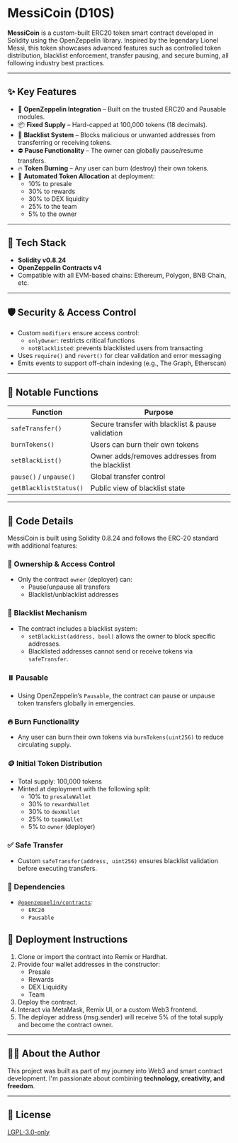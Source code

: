 # MessiCoin (D10S)

**MessiCoin** is a custom-built ERC20 token smart contract developed in Solidity using the OpenZeppelin library. Inspired by the legendary Lionel Messi, this token showcases advanced features such as controlled token distribution, blacklist enforcement, transfer pausing, and secure burning, all following industry best practices.

---

## ✨ Key Features

- 🔐 **OpenZeppelin Integration** – Built on the trusted ERC20 and Pausable modules.
- 📦 **Fixed Supply** – Hard-capped at 100,000 tokens (18 decimals).
- 🚫 **Blacklist System** – Blocks malicious or unwanted addresses from transferring or receiving tokens.
- ⛔ **Pause Functionality** – The owner can globally pause/resume transfers.
- 🔥 **Token Burning** – Any user can burn (destroy) their own tokens.
- 💼 **Automated Token Allocation** at deployment:
  - 10% to presale
  - 30% to rewards
  - 30% to DEX liquidity
  - 25% to the team
  - 5% to the owner

---

## 🧠 Tech Stack

- **Solidity v0.8.24**
- **OpenZeppelin Contracts v4**
- Compatible with all EVM-based chains: Ethereum, Polygon, BNB Chain, etc.

---

## 🛡 Security & Access Control

- Custom `modifiers` ensure access control:
  - `onlyOwner`: restricts critical functions
  - `notBlacklisted`: prevents blacklisted users from transacting
- Uses `require()` and `revert()` for clear validation and error messaging
- Emits events to support off-chain indexing (e.g., The Graph, Etherscan)

---

## 🧪 Notable Functions

| Function             | Purpose                                                |
|----------------------|--------------------------------------------------------|
| `safeTransfer()`     | Secure transfer with blacklist & pause validation      |
| `burnTokens()`       | Users can burn their own tokens                        |
| `setBlackList()`     | Owner adds/removes addresses from the blacklist        |
| `pause()` / `unpause()` | Global transfer control                           |
| `getBlacklistStatus()` | Public view of blacklist state                      |

---
## 🧾 Code Details

MessiCoin is built using Solidity 0.8.24 and follows the ERC-20 standard with additional features:

### 🔐 Ownership & Access Control
- Only the contract `owner` (deployer) can:
  - Pause/unpause all transfers
  - Blacklist/unblacklist addresses

### 🚫 Blacklist Mechanism
- The contract includes a blacklist system:
  - `setBlackList(address, bool)` allows the owner to block specific addresses.
  - Blacklisted addresses cannot send or receive tokens via `safeTransfer`.

### ⏸️ Pausable
- Using OpenZeppelin’s `Pausable`, the contract can pause or unpause token transfers globally in emergencies.

### 🔥 Burn Functionality
- Any user can burn their own tokens via `burnTokens(uint256)` to reduce circulating supply.

### 🪙 Initial Token Distribution
- Total supply: 100,000 tokens
- Minted at deployment with the following split:
  - 10% to `presaleWallet`
  - 30% to `rewardWallet`
  - 30% to `dexWallet`
  - 25% to `teamWallet`
  - 5% to `owner` (deployer)

### ✅ Safe Transfer
- Custom `safeTransfer(address, uint256)` ensures blacklist validation before executing transfers.

### 🧱 Dependencies
- [`@openzeppelin/contracts`](https://github.com/OpenZeppelin/openzeppelin-contracts):
  - `ERC20`
  - `Pausable`

## 🚀 Deployment Instructions

1. Clone or import the contract into Remix or Hardhat.
2. Provide four wallet addresses in the constructor:
   - Presale
   - Rewards
   - DEX Liquidity
   - Team
3. Deploy the contract.
4. Interact via MetaMask, Remix UI, or a custom Web3 frontend.
5. The deployer address (msg.sender) will receive 5% of the total supply and become the contract owner.

---

## 👨‍💻 About the Author

This project was built as part of my journey into Web3 and smart contract development. I'm passionate about combining **technology, creativity, and freedom**.


---

## 📄 License

[LGPL-3.0-only](https://spdx.org/licenses/LGPL-3.0-only.html)
